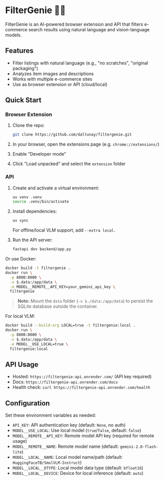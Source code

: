 # FilterGenie 🧞‍♂️

FilterGenie is an AI-powered browser extension and API that filters e-commerce search results using natural language and vision-language models.

## Features

- Filter listings with natural language (e.g., "no scratches", "original packaging")
- Analyzes item images and descriptions
- Works with multiple e-commerce sites
- Use as browser extension or API (cloud/local)

## Quick Start

### Browser Extension

1. Clone the repo:

   ```bash
   git clone https://github.com/daltunay/filtergenie.git
   ```

2. In your browser, open the extensions page (e.g. `chrome://extensions/`)
3. Enable "Developer mode"
4. Click "Load unpacked" and select the `extension` folder

### API

1. Create and activate a virtual environment:

   ```bash
   uv venv .venv
   source .venv/bin/activate
   ```

2. Install dependencies:

   ```bash
   uv sync
   ```

   For offline/local VLM support, add `--extra local`.

3. Run the API server:

   ```bash
   fastapi dev backend/app.py
   ```

Or use Docker:

```bash
docker build -t filtergenie .
docker run \
  -p 8000:8000 \
  -v $.data:/app/data \
  -e MODEL__REMOTE__API_KEY=your_gemini_api_key \
  filtergenie
```

> **Note:** Mount the `data` folder (`-v $./data:/app/data`) to persist the SQLite database outside the container.

For local VLM:

```bash
docker build --build-arg LOCAL=true -t filtergenie:local .
docker run \
  -p 8000:8000 \
  -v $.data:/app/data \
  -e MODEL__USE_LOCAL=true \
  filtergenie:local
```

## API Usage

- Hosted: `https://filtergenie-api.onrender.com/` (API key required)
- Docs: `https://filtergenie-api.onrender.com/docs`
- Health check: `curl https://filtergenie-api.onrender.com/health`

## Configuration

Set these environment variables as needed:

- `API_KEY`: API authentication key (default: `None`, no auth)
- `MODEL__USE_LOCAL`: Use local model (`true`/`false`, default: `false`)
- `MODEL__REMOTE__API_KEY`: Remote model API key (required for remote usage)
- `MODEL__REMOTE__NAME`: Remote model name (default: `gemini-2.0-flash-lite`)
- `MODEL__LOCAL__NAME`: Local model name/path (default: `HuggingFaceTB/SmolVLM-Instruct`)
- `MODEL__LOCAL__DTYPE`: Local model data type (default: `bfloat16`)
- `MODEL__LOCAL__DEVICE`: Device for local inference (default: `auto`)
